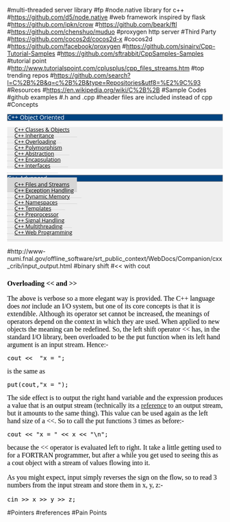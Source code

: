 #multi-threaded server library
#fp
#node.native library for c++
#https://github.com/d5/node.native
#web framework inspired by flask
#https://github.com/ipkn/crow
#https://github.com/beark/ftl
#https://github.com/chenshuo/muduo
#proxygen http server
#Third Party
#https://github.com/cocos2d/cocos2d-x
#cocos2d
#https://github.com/facebook/proxygen
#https://github.com/sinairv/Cpp-Tutorial-Samples
#https://github.com/sftrabbit/CppSamples-Samples
#tutorial point 
#http://www.tutorialspoint.com/cplusplus/cpp_files_streams.htm
#top trending repos
#https://github.com/search?l=C%2B%2B&q=c%2B%2B&type=Repositories&utf8=%E2%9C%93
#Resources
#https://en.wikipedia.org/wiki/C%2B%2B
#Sample Codes
#github examples
#.h and .cpp
#header files are included instead of cpp
#Concepts
<ul class="nav nav-list primary left-menu" style="box-sizing: border-box; padding-right: 0px; padding-left: 0px; color: rgb(49, 49, 49); font-family: 'Open Sans', Arial, sans-serif; line-height: 22px; background-color: rgb(238, 238, 238);"><li class="heading" style="box-sizing: border-box; line-height: 14px; position: relative; display: block; margin: 0px; border: 1px solid rgb(121, 119, 119); color: rgb(255, 255, 255); padding: 0px; background-image: url(&quot;/images/pattern.png&quot;) !important; background-attachment: initial !important; background-color: rgb(0, 68, 129) !important; background-size: initial !important; background-origin: initial !important; background-clip: initial !important; background-position: 50% 50%; background-repeat: repeat !important;">C++ Object Oriented<br></li></ul><ul class="nav nav-list primary left-menu" style="box-sizing: border-box; padding-right: 0px; padding-left: 0px; color: rgb(49, 49, 49); font-family: 'Open Sans', Arial, sans-serif; line-height: 22px; background-color: rgb(238, 238, 238);"><li style="box-sizing: border-box; line-height: 14px; position: relative; display: block; margin: 0px; padding: 0px;"><a href="http://www.tutorialspoint.com/cplusplus/cpp_classes_objects.htm" style="box-sizing: border-box; color: rgb(0, 0, 0); position: relative; padding: 8px 17px; font-size: 0.9em; border-bottom-width: 1px; border-bottom-style: dotted; border-bottom-color: rgb(187, 187, 187); transition: all 0.3s; outline: none !important; background: url(&quot;/images/list-icon.png&quot;) 0px 9px no-repeat;" target="_blank">C++ Classes &amp; Objects</a></li><li style="box-sizing: border-box; line-height: 14px; position: relative; display: block; margin: 0px; padding: 0px;"><a href="http://www.tutorialspoint.com/cplusplus/cpp_inheritance.htm" style="box-sizing: border-box; color: rgb(0, 0, 0); position: relative; padding: 8px 17px; font-size: 0.9em; border-bottom-width: 1px; border-bottom-style: dotted; border-bottom-color: rgb(187, 187, 187); transition: all 0.3s; outline: none !important; background: url(&quot;/images/list-icon.png&quot;) 0px 9px no-repeat;" target="_blank">C++ Inheritance</a></li><li style="box-sizing: border-box; line-height: 14px; position: relative; display: block; margin: 0px; padding: 0px;"><a href="http://www.tutorialspoint.com/cplusplus/cpp_overloading.htm" style="box-sizing: border-box; color: rgb(0, 0, 0); position: relative; padding: 8px 17px; font-size: 0.9em; border-bottom-width: 1px; border-bottom-style: dotted; border-bottom-color: rgb(187, 187, 187); transition: all 0.3s; outline: none !important; background: url(&quot;/images/list-icon.png&quot;) 0px 9px no-repeat;" target="_blank">C++ Overloading</a></li><li style="box-sizing: border-box; line-height: 14px; position: relative; display: block; margin: 0px; padding: 0px;"><a href="http://www.tutorialspoint.com/cplusplus/cpp_polymorphism.htm" style="box-sizing: border-box; color: rgb(0, 0, 0); position: relative; padding: 8px 17px; font-size: 0.9em; border-bottom-width: 1px; border-bottom-style: dotted; border-bottom-color: rgb(187, 187, 187); transition: all 0.3s; outline: none !important; background: url(&quot;/images/list-icon.png&quot;) 0px 9px no-repeat;" target="_blank">C++ Polymorphism</a></li><li style="box-sizing: border-box; line-height: 14px; position: relative; display: block; margin: 0px; padding: 0px;"><a href="http://www.tutorialspoint.com/cplusplus/cpp_data_abstraction.htm" style="box-sizing: border-box; color: rgb(0, 0, 0); position: relative; padding: 8px 17px; font-size: 0.9em; border-bottom-width: 1px; border-bottom-style: dotted; border-bottom-color: rgb(187, 187, 187); transition: all 0.3s; outline: none !important; background: url(&quot;/images/list-icon.png&quot;) 0px 9px no-repeat;" target="_blank">C++ Abstraction</a></li><li style="box-sizing: border-box; line-height: 14px; position: relative; display: block; margin: 0px; padding: 0px;"><a href="http://www.tutorialspoint.com/cplusplus/cpp_data_encapsulation.htm" style="box-sizing: border-box; color: rgb(0, 0, 0); position: relative; padding: 8px 17px; font-size: 0.9em; border-bottom-width: 1px; border-bottom-style: dotted; border-bottom-color: rgb(187, 187, 187); transition: all 0.3s; outline: none !important; background: url(&quot;/images/list-icon.png&quot;) 0px 9px no-repeat;" target="_blank">C++ Encapsulation</a></li><li style="box-sizing: border-box; line-height: 14px; position: relative; display: block; margin: 0px; padding: 0px;"><a href="http://www.tutorialspoint.com/cplusplus/cpp_interfaces.htm" style="box-sizing: border-box; color: rgb(0, 0, 0); position: relative; padding: 8px 17px; font-size: 0.9em; border-bottom-width: 1px; border-bottom-style: dotted; border-bottom-color: rgb(187, 187, 187); transition: all 0.3s; outline: none !important; background: url(&quot;/images/list-icon.png&quot;) 0px 9px no-repeat;" target="_blank">C++ Interfaces</a></li></ul><ul class="nav nav-list primary left-menu" style="box-sizing: border-box; padding-right: 0px; padding-left: 0px; color: rgb(49, 49, 49); font-family: 'Open Sans', Arial, sans-serif; line-height: 22px; background-color: rgb(238, 238, 238);"><li class="heading" style="box-sizing: border-box; line-height: 14px; position: relative; display: block; margin: 0px; border: 1px solid rgb(121, 119, 119); color: rgb(255, 255, 255); padding: 0px; background-image: url(&quot;/images/pattern.png&quot;) !important; background-attachment: initial !important; background-color: rgb(0, 68, 129) !important; background-size: initial !important; background-origin: initial !important; background-clip: initial !important; background-position: 50% 50%; background-repeat: repeat !important;">C++ Advanced</li><li style="box-sizing: border-box; line-height: 14px; position: relative; display: block; margin: 0px; padding: 0px;"><a href="http://www.tutorialspoint.com/cplusplus/cpp_files_streams.htm" style="box-sizing: border-box; color: rgb(0, 0, 0); position: relative; padding: 8px 17px; font-size: 0.9em; border-bottom-width: 1px; border-bottom-style: dotted; border-bottom-color: rgb(187, 187, 187); transition: all 0.3s; outline: none !important; background: url(&quot;/images/list-icon.png&quot;) 0px 9px no-repeat rgb(214, 214, 214);" target="_blank">C++ Files and Streams</a></li><li style="box-sizing: border-box; line-height: 14px; position: relative; display: block; margin: 0px; padding: 0px;"><a href="http://www.tutorialspoint.com/cplusplus/cpp_exceptions_handling.htm" style="box-sizing: border-box; color: rgb(0, 0, 0); position: relative; padding: 8px 17px; font-size: 0.9em; border-bottom-width: 1px; border-bottom-style: dotted; border-bottom-color: rgb(187, 187, 187); transition: all 0.3s; outline: none !important; background: url(&quot;/images/list-icon.png&quot;) 0px 9px no-repeat;" target="_blank">C++ Exception Handling</a></li><li style="box-sizing: border-box; line-height: 14px; position: relative; display: block; margin: 0px; padding: 0px;"><a href="http://www.tutorialspoint.com/cplusplus/cpp_dynamic_memory.htm" style="box-sizing: border-box; color: rgb(0, 0, 0); position: relative; padding: 8px 17px; font-size: 0.9em; border-bottom-width: 1px; border-bottom-style: dotted; border-bottom-color: rgb(187, 187, 187); transition: all 0.3s; outline: none !important; background: url(&quot;/images/list-icon.png&quot;) 0px 9px no-repeat;" target="_blank">C++ Dynamic Memory</a></li><li style="box-sizing: border-box; line-height: 14px; position: relative; display: block; margin: 0px; padding: 0px;"><a href="http://www.tutorialspoint.com/cplusplus/cpp_namespaces.htm" style="box-sizing: border-box; color: rgb(0, 0, 0); position: relative; padding: 8px 17px; font-size: 0.9em; border-bottom-width: 1px; border-bottom-style: dotted; border-bottom-color: rgb(187, 187, 187); transition: all 0.3s; outline: none !important; background: url(&quot;/images/list-icon.png&quot;) 0px 9px no-repeat;" target="_blank">C++ Namespaces</a></li><li style="box-sizing: border-box; line-height: 14px; position: relative; display: block; margin: 0px; padding: 0px;"><a href="http://www.tutorialspoint.com/cplusplus/cpp_templates.htm" style="box-sizing: border-box; color: rgb(0, 0, 0); position: relative; padding: 8px 17px; font-size: 0.9em; border-bottom-width: 1px; border-bottom-style: dotted; border-bottom-color: rgb(187, 187, 187); transition: all 0.3s; outline: none !important; background: url(&quot;/images/list-icon.png&quot;) 0px 9px no-repeat;" target="_blank">C++ Templates</a></li><li style="box-sizing: border-box; line-height: 14px; position: relative; display: block; margin: 0px; padding: 0px;"><a href="http://www.tutorialspoint.com/cplusplus/cpp_preprocessor.htm" style="box-sizing: border-box; color: rgb(0, 0, 0); position: relative; padding: 8px 17px; font-size: 0.9em; border-bottom-width: 1px; border-bottom-style: dotted; border-bottom-color: rgb(187, 187, 187); transition: all 0.3s; outline: none !important; background: url(&quot;/images/list-icon.png&quot;) 0px 9px no-repeat;" target="_blank">C++ Preprocessor</a></li><li style="box-sizing: border-box; line-height: 14px; position: relative; display: block; margin: 0px; padding: 0px;"><a href="http://www.tutorialspoint.com/cplusplus/cpp_signal_handling.htm" style="box-sizing: border-box; color: rgb(0, 0, 0); position: relative; padding: 8px 17px; font-size: 0.9em; border-bottom-width: 1px; border-bottom-style: dotted; border-bottom-color: rgb(187, 187, 187); transition: all 0.3s; outline: none !important; background: url(&quot;/images/list-icon.png&quot;) 0px 9px no-repeat;" target="_blank">C++ Signal Handling</a></li><li style="box-sizing: border-box; line-height: 14px; position: relative; display: block; margin: 0px; padding: 0px;"><a href="http://www.tutorialspoint.com/cplusplus/cpp_multithreading.htm" style="box-sizing: border-box; color: rgb(0, 0, 0); position: relative; padding: 8px 17px; font-size: 0.9em; border-bottom-width: 1px; border-bottom-style: dotted; border-bottom-color: rgb(187, 187, 187); transition: all 0.3s; outline: none !important; background: url(&quot;/images/list-icon.png&quot;) 0px 9px no-repeat;" target="_blank">C++ Multithreading</a></li><li style="box-sizing: border-box; line-height: 14px; position: relative; display: block; margin: 0px; padding: 0px;"><a href="http://www.tutorialspoint.com/cplusplus/cpp_web_programming.htm" style="box-sizing: border-box; color: rgb(0, 0, 0); position: relative; padding: 8px 17px; font-size: 0.9em; border-bottom-width: 1px; border-bottom-style: dotted; border-bottom-color: rgb(187, 187, 187); transition: all 0.3s; outline: none !important; background: url(&quot;/images/list-icon.png&quot;) 0px 9px no-repeat;" target="_blank">C++ Web Programming</a></li><li style="box-sizing: border-box; line-height: 14px; position: relative; display: block; margin: 0px; padding: 0px;"><div><br></div></li></ul><ul class="nav nav-list primary left-menu" style="box-sizing: border-box; padding-right: 0px; padding-left: 0px; color: rgb(49, 49, 49); font-family: 'Open Sans', Arial, sans-serif; line-height: 22px; background-color: rgb(238, 238, 238);"></ul>
#http://www-numi.fnal.gov/offline_software/srt_public_context/WebDocs/Companion/cxx_crib/input_output.html
#binary shift
#<< with cout
<h3 style="color: rgb(0, 0, 0); font-family: Times; line-height: normal;">Overloading << and >></h3><span style="color: rgb(0, 0, 0); font-family: Times; font-size: medium; line-height: normal;">The above is verbose so a more elegant way is provided. The C++ language does&nbsp;</span><i style="color: rgb(0, 0, 0); font-family: Times; font-size: medium; line-height: normal;">not</i><span style="color: rgb(0, 0, 0); font-family: Times; font-size: medium; line-height: normal;">&nbsp;include an I/O system, but one of its core concepts is that it is extendible. Although its operator set cannot be increased, the meanings of operators depend on the context in which they are used. When applied to new objects the meaning can be redefined. So, the left shift operator << has, in the standard I/O library, been overloaded to be the put function when its left hand argument is an input stream. Hence:-</span><pre style="color: rgb(0, 0, 0); line-height: normal;">cout <<  "x = ";
</pre><span style="color: rgb(0, 0, 0); font-family: Times; font-size: medium; line-height: normal;">is the same as</span><pre style="color: rgb(0, 0, 0); line-height: normal;">put(cout,"x = ");
</pre><span style="color: rgb(0, 0, 0); font-family: Times; font-size: medium; line-height: normal;">The side effect is to output the right hand variable and the expression produces a value that is an output stream (technically its a&nbsp;</span><a href="http://www-numi.fnal.gov/offline_software/srt_public_context/WebDocs/Companion/glossary/reference.html" style="font-family: Times; font-size: medium; line-height: normal;">reference</a><span style="color: rgb(0, 0, 0); font-family: Times; font-size: medium; line-height: normal;">&nbsp;to an output stream, but it amounts to the same thing). This value can be used again as the left hand size of a <<. So to call the put functions 3 times as before:-</span><pre style="color: rgb(0, 0, 0); line-height: normal;">cout << "x = " << x << "\n";
</pre><span style="color: rgb(0, 0, 0); font-family: Times; font-size: medium; line-height: normal;">because the << operator is evaluated left to right. It take a little getting used to for a FORTRAN programmer, but after a while you get used to seeing this as a cout object with a stream of values flowing into it.</span><p style="color: rgb(0, 0, 0); font-family: Times; font-size: medium; line-height: normal;">As you might expect, input simply reverses the sign on the flow, so to read 3 numbers from the input stream and store them in x, y, z:-</p><pre style="color: rgb(0, 0, 0); line-height: normal;">cin >> x >> y >> z;
</pre>
#Pointers
#references 
#Pain Points
